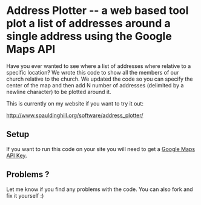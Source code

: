 # Address Plotter -- a web based tool plot a list of addresses around a single address using the Google Maps API

Have you ever wanted to see where a list of addresses where relative to a specific location? We wrote this code to show all the members of our church relative to the church. We updated the code so you can specify the center of the map and then add N number of addresses (delimited by a newline character) to be plotted around it.

This is currently on my website if you want to try it out:

<a href="http://www.spauldinghill.org/software/address_plotter/">http://www.spauldinghill.org/software/address_plotter/</a>

## Setup

If you want to run this code on your site you will need to get a <a href="http://code.google.com/apis/maps/signup.html">Google Maps API Key</a>.

## Problems ? 

Let me know if you find any problems with the code. You can also fork and fix it yourself :) 